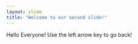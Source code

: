 ```yaml
---
layout: slide
title: "Welcome to our second slide!"
---
```

Hello Everyone!
Use the left arrow key to go back!
